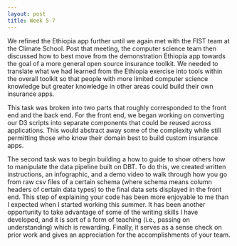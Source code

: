 ```yaml
---
layout: post
title: Week 5-7
---
```


We refined the Ethiopia app further until we again met with the FIST team at the Climate School. Post that meeting, the computer science team then discussed how to best move from the demonstration Ethiopia app towards the goal of a more general open source insurance toolkit. We needed to translate what we had learned from the Ethiopia exercise into tools within the overall toolkit so that people with more limited computer science knowledge but greater knowledge in other areas could build their own insurance apps. 

This task was broken into two parts that roughly corresponded to the front end and the back end. For the front end, we began working on converting our D3 scripts into separate components that could be reused across applications. This would abstract away some of the complexity while still permitting those who know their domain best to build custom insurance apps. 

The second task was to begin building a how to guide to show others how to manipulate the data pipeline built on DBT. To do this, we created written instructions, an infographic, and a demo video to walk through how you go from raw csv files of a certain schema (where schema means column headers of certain data types) to the final data sets displayed in the front end. This step of explaining your code has been more enjoyable to me than I expected when I started working this summer. It has been another opportunity to take advantage of some of the writing skills I have developed, and it is sort of a form of teaching (i.e., passing on understanding) which is rewarding. Finally, it serves as a sense check on prior work and gives an appreciation for the accomplishments of your team.
